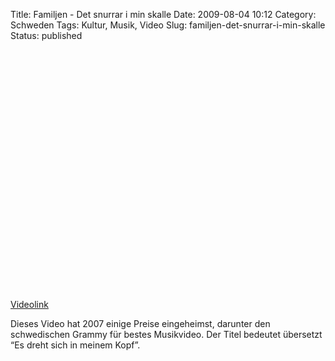 Title: Familjen - Det snurrar i min skalle
Date: 2009-08-04 10:12
Category: Schweden
Tags: Kultur, Musik, Video
Slug: familjen-det-snurrar-i-min-skalle
Status: published

<p>
<object width="480" height="385">
<param name="movie" value="http://www.youtube.com/v/QfU-4Y4_akY&amp;hl=en&amp;fs=1&amp;"></param><param name="allowFullScreen" value="true"></param><param name="allowscriptaccess" value="always"></param>

<embed src="http://www.youtube.com/v/QfU-4Y4_akY&amp;hl=en&amp;fs=1&amp;" type="application/x-shockwave-flash" allowscriptaccess="always" allowfullscreen="true" width="480" height="385">
</embed>
</object>
  
[Videolink](http://www.youtube.com/watch?v=QfU-4Y4_akY)

</p>
Dieses Video hat 2007 einige Preise eingeheimst, darunter den
schwedischen Grammy für bestes Musikvideo. Der Titel bedeutet übersetzt
“Es dreht sich in meinem Kopf”.

